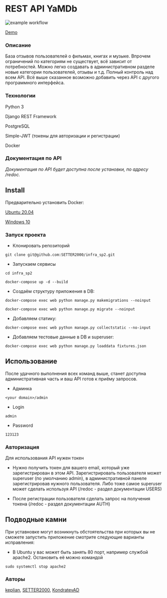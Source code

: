# REST API YaMDb
![example workflow](https://github.com/SETTER2000/yamdb_final/actions/workflows/yamdb_workflow.yaml/badge.svg)

<a href="http://kino2000.ru">Demo</a>

### Описание

База отзывов пользователей о фильмах, книгах и музыке. Впрочем ограничений 
по категориям не существует, всё зависит от потребностей. Можно легко создавать в 
административном разделе новые категории пользователей, отзывы и  т.д. 
Полный контроль над всем API. 
Всё выше сказанное возможно добавить через API с другого программного 
интерфейса.


### Технологии
Python 3

Django REST Framework 

PostgreSQL

Simple-JWT
(токены для авторизации и регистрации)

Docker
 
### Документация по API
_Документация по API будет доступна после установки, по адресу /redoc._


## Install
Предварительно установить Docker:

<a href="https://www.digitalocean.com/community/tutorials/how-to-install-and-use-docker-on-ubuntu-20-04-ru">Ubuntu 20.04</a>

<a href="https://docs.docker.com/desktop/windows/install/">Windows 10</a>


### Запуск проекта

- Клонировать репозиторий

```
git clone git@github.com:SETTER2000/infra_sp2.git
```

- Запускаем сервисы 


```
cd infra_sp2 
```
```
docker-compose up -d --build
```

- Создаём структуру приложения в DB:

```
docker-compose exec web python manage.py makemigrations --noinput
```

```
docker-compose exec web python manage.py migrate --noinput
```

- Добавляем статику:

```
docker-compose exec web python manage.py collectstatic --no-input
```


- Добавляем тестовые данные в DB и superuser:

```
docker-compose exec web python manage.py loaddata fixtures.json
```
## Использование
После удачного выполнения всех команд выше, станет доступна 
административная часть и ваш API готов к приёму запросов.

- Админка
```
<your domain>/admin
```

- Login
```.env
admin   
```

- Password
```.env
123123
```

### Авторизация
Для использования API нужен токен

- Нужно получить токен для вашего email, который уже зарегистрирован в этом 
API. Зарегистрировать пользователя может superuser (по умолчанию admin), в 
административной 
панеле зарегистрировав нужного пользователя. Либо тоже самое superuser может
 сделать используя API (/redoc - раздел документации USERS)

- После регистрации пользователя сделать запрос на получения токена 
(/redoc - раздел документации AUTH)

## Подводные камни
При уставновке могут возникнуть обстоятельства при которых вы не сможете 
запустить приложение смотрите следующие варианты исправления:

- В Ubuntu у вас может быть занять 80 порт, например службой apache2. 
Остановить её можно командой
```.env
sudo systemctl stop apache2
``` 


### Авторы
<a href="https://github.com/keplian">keplian</a>,
<a href="https://github.com/SETTER2000">SETTER2000</a>,
<a href="https://github.com/KondratevAD">KondratevAD</a>


